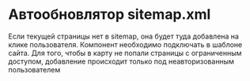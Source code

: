 # Автообновлятор sitemap.xml

Если текущей страницы нет в sitemap, она будет туда добавлена на клике пользователя. Компонент необходимо подключать в шаблоне сайта. Для того, чтобы в карту не попали страницы с ограниченным доступом, добавление происходит только под неавторизованным пользователем
